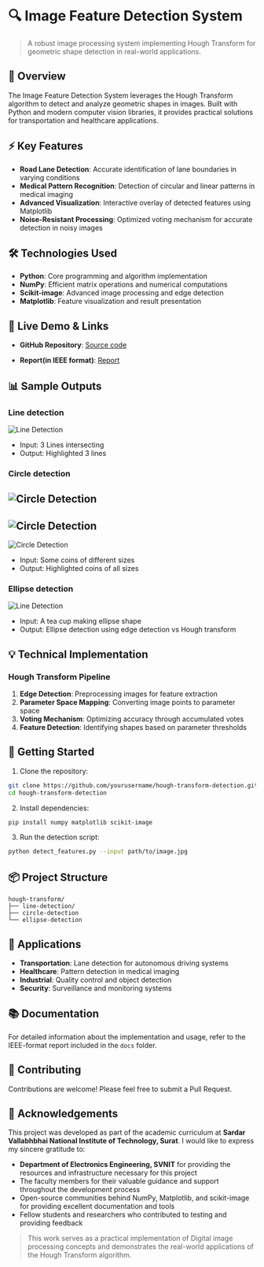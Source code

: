 # 🔍 Image Feature Detection System
> A robust image processing system implementing Hough Transform for geometric shape detection in real-world applications.

## 🌟 Overview
The Image Feature Detection System leverages the Hough Transform algorithm to detect and analyze geometric shapes in images. Built with Python and modern computer vision libraries, it provides practical solutions for transportation and healthcare applications.

## ⚡ Key Features
- **Road Lane Detection**: Accurate identification of lane boundaries in varying conditions
- **Medical Pattern Recognition**: Detection of circular and linear patterns in medical imaging
- **Advanced Visualization**: Interactive overlay of detected features using Matplotlib
- **Noise-Resistant Processing**: Optimized voting mechanism for accurate detection in noisy images

## 🛠️ Technologies Used
- **Python**: Core programming and algorithm implementation
- **NumPy**: Efficient matrix operations and numerical computations
- **Scikit-image**: Advanced image processing and edge detection
- **Matplotlib**: Feature visualization and result presentation

## 🔗 Live Demo & Links

- **GitHub Repository**: [Source code](https://github.com/raghavkhatri413/Hough-Transform-Implementation)

- **Report(in IEEE format)**: [Report](https://drive.google.com/file/u/1/d/1oppZkmVjk4E4G7Ap3SMAyJCj8u7ncmlC/view)

## 📊 Sample Outputs
### Line detection
![Line Detection](https://i.ibb.co/jHZksCZ/Screenshot-2024-11-19-205542.png)
- Input: 3 Lines intersecting
- Output: Highlighted 3 lines

### Circle detection
![Circle Detection](https://i.ibb.co/wgjwF4r/Screenshot-2024-11-19-210205.png)
-
![Circle Detection](https://i.ibb.co/84vFzm1/Screenshot-2024-11-19-205908.png)
-
![Circle Detection](https://i.ibb.co/tw6Mn88/Screenshot-2024-11-19-210234.png)

- Input: Some coins of different sizes
- Output: Highlighted coins of all sizes

### Ellipse detection
![Line Detection](https://i.ibb.co/Hng6S9b/Screenshot-2024-11-19-211605.png)
- Input: A tea cup making ellipse shape
- Output: Ellipse detection using edge detection vs Hough transform

## 💡 Technical Implementation
### Hough Transform Pipeline
1. **Edge Detection**: Preprocessing images for feature extraction
2. **Parameter Space Mapping**: Converting image points to parameter space
3. **Voting Mechanism**: Optimizing accuracy through accumulated votes
4. **Feature Detection**: Identifying shapes based on parameter thresholds

## 🚀 Getting Started
1. Clone the repository:
```bash
git clone https://github.com/yourusername/hough-transform-detection.git
cd hough-transform-detection
```

2. Install dependencies:
```bash
pip install numpy matplotlib scikit-image
```

3. Run the detection script:
```bash
python detect_features.py --input path/to/image.jpg
```

## 📦 Project Structure
```
hough-transform/
├── line-detection/
├── circle-detection
└── ellipse-detection
```

## 🎯 Applications
- **Transportation**: Lane detection for autonomous driving systems
- **Healthcare**: Pattern detection in medical imaging
- **Industrial**: Quality control and object detection
- **Security**: Surveillance and monitoring systems

## 📚 Documentation
For detailed information about the implementation and usage, refer to the IEEE-format report included in the `docs` folder.

## 🤝 Contributing
Contributions are welcome! Please feel free to submit a Pull Request.

## 👏 Acknowledgements

This project was developed as part of the academic curriculum at **Sardar Vallabhbhai National Institute of Technology, Surat**. I would like to express my sincere gratitude to:

- **Department of Electronics Engineering, SVNIT** for providing the resources and infrastructure necessary for this project
- The faculty members for their valuable guidance and support throughout the development process
- Open-source communities behind NumPy, Matplotlib, and scikit-image for providing excellent documentation and tools
- Fellow students and researchers who contributed to testing and providing feedback

> This work serves as a practical implementation of Digital image processing concepts and demonstrates the real-world applications of the Hough Transform algorithm.
